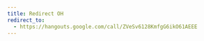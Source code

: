```yaml
---
title: Redirect OH
redirect_to:
  - https://hangouts.google.com/call/ZVeSv6128KmfgG6ikO61AEEE
---
```

